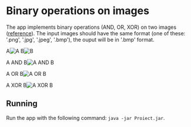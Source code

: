 # Binary operations on images
The app implements binary operations (AND, OR, XOR) on two images ([reference](https://hcimage.com/help/Content/Quantitation/Measurements/Processing%20and%20Analysis/Modify/Copy%20of%20Binary_Operations.htm)). The input images should have the same format (one of these: '.png', '.jpg', '.jpeg', '.bmp'), the ouput will be in '.bmp' format.

A![A](https://hcimage.com/help/Content/Resources/Images/Quantitation/Boolean%20images/Boolean%20A.png)
B![B](https://hcimage.com/help/Content/Resources/Images/Quantitation/Boolean%20images/Boolean%20b.png)

A AND B![A AND B](https://hcimage.com/help/Content/Resources/Images/Quantitation/Boolean%20images/A%20and%20B.png)

A OR B![A OR B](https://hcimage.com/help/Content/Resources/Images/Quantitation/Boolean%20images/A%20OR%20B.png)

A XOR B![A XOR B](https://hcimage.com/help/Content/Resources/Images/Quantitation/Boolean%20images/A%20XOR%20B.png)

## Running
Run the app with the following command: ```java -jar Proiect.jar```.
